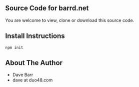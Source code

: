## Source Code for barrd.net

You are welcome to view, clone or download this source code.

## Install Instructions

```
npm init
```

## About The Author

- Dave Barr
- dave at duo48.com
